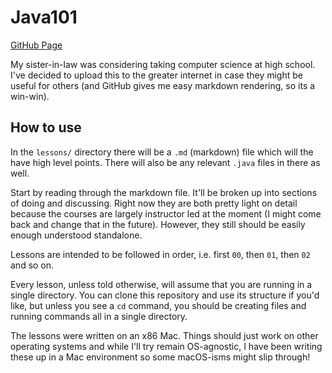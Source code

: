 # Java101

[GitHub Page](https://r3volv360.github.io/Java101/)

My sister-in-law was considering taking computer science at high school. I've decided to upload this to the greater
internet in case they might be useful for others (and GitHub gives me easy markdown rendering, so its a win-win).

## How to use

In the `lessons/` directory there will be a `.md` (markdown) file which will the have high level points. There will also
be any relevant `.java` files in there as well.

Start by reading through the markdown file. It'll be broken up into sections of doing and discussing. Right now they are
both pretty light on detail because the courses are largely instructor led at the moment (I might come back and change
that in the future). However, they still should be easily enough understood standalone.

Lessons are intended to be followed in order, i.e. first `00`, then `01`, then `02` and so on.

Every lesson, unless told otherwise, will assume that you are running in a single directory. You can clone this
repository and use its structure if you'd like, but unless you see a `cd` command, you should be creating files and
running commands all in a single directory.

The lessons were written on an x86 Mac. Things should just work on other operating systems and while I'll try remain
OS-agnostic, I have been writing these up in a Mac environment so some macOS-isms might slip through!